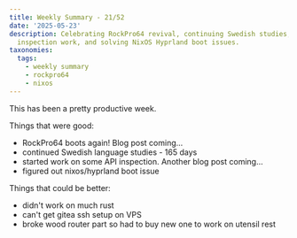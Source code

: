 ```yaml
---
title: Weekly Summary - 21/52
date: '2025-05-23'
description: Celebrating RockPro64 revival, continuing Swedish studies, starting API
  inspection work, and solving NixOS Hyprland boot issues.
taxonomies:
  tags:
    - weekly summary
    - rockpro64
    - nixos
---
```


This has been a pretty productive week.

Things that were good:
- RockPro64 boots again! Blog post coming...
- continued Swedish language studies - 165 days
- started work on some API inspection. Another blog post coming...
- figured out nixos/hyprland boot issue

Things that could be better:
- didn't work on much rust
- can't get gitea ssh setup on VPS
- broke wood router part so had to buy new one to work on utensil rest
